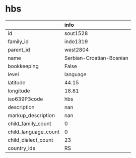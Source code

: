 # hbs
|                      | info                     |
|:---------------------|:-------------------------|
| id                   | sout1528                 |
| family_id            | indo1319                 |
| parent_id            | west2804                 |
| name                 | Serbian-Croatian-Bosnian |
| bookkeeping          | False                    |
| level                | language                 |
| latitude             | 44.15                    |
| longitude            | 18.81                    |
| iso639P3code         | hbs                      |
| description          | nan                      |
| markup_description   | nan                      |
| child_family_count   | 0                        |
| child_language_count | 0                        |
| child_dialect_count  | 23                       |
| country_ids          | RS                       |